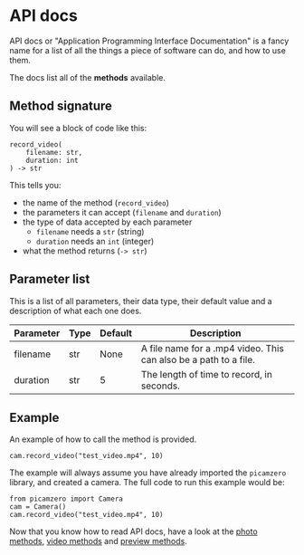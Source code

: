 # API docs

API docs or "Application Programming Interface Documentation" is a fancy name for a list of all the things a piece of software can do, and how to use them.

The docs list all of the **methods** available.


## Method signature

You will see a block of code like this:

```
record_video(
    filename: str,
    duration: int
) -> str
```

This tells you:

- the name of the method (`record_video`)
- the parameters it can accept (`filename` and `duration`)
- the type of data accepted by each parameter
    - `filename` needs a `str` (string)
    - `duration` needs an `int` (integer)
- what the method returns (`-> str`)

## Parameter list
This is a list of all parameters, their data type, their default value and a description of what each one does.

| Parameter   | Type    | Default  | Description |
| ----------- | ------- | -------- | ----------- |
| filename    | str     | None     | A file name for a .mp4 video. This can also be a path to a file. |
| duration    | str     | 5        | The length of time to record, in seconds. |

## Example

An example of how to call the method is provided.

```
cam.record_video("test_video.mp4", 10)
```

The example will always assume you have already imported the `picamzero` library, and created a camera. The full code to run this example would be:

```
from picamzero import Camera
cam = Camera()
cam.record_video("test_video.mp4", 10)
```

Now that you know how to read API docs, have a look at the [photo methods](photo_methods.md), [video methods](video_methods.md) and [preview methods](preview_methods.md).
